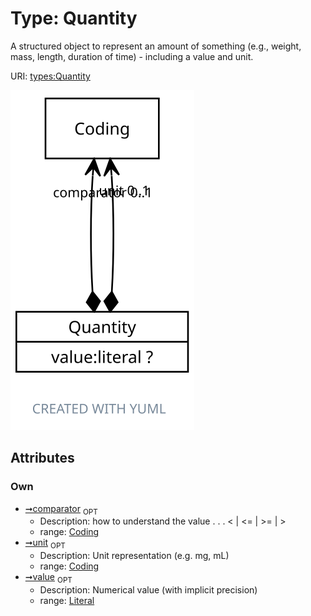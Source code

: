 
# Type: Quantity


A structured object to represent an amount of something (e.g., weight, mass, length, duration of time) - including a value and unit.

URI: [types:Quantity](https://example.org/ccdh/datatypes/Quantity)


![img](images/Quantity.svg)

## Attributes


### Own

 * [➞comparator](quantity__comparator.md)  <sub>OPT</sub>
    * Description:  how to understand the value  . . .   < | <= | >= | >
    * range: [Coding](Coding.md)
 * [➞unit](quantity__unit.md)  <sub>OPT</sub>
    * Description: Unit representation (e.g. mg, mL)
    * range: [Coding](Coding.md)
 * [➞value](quantity__value.md)  <sub>OPT</sub>
    * Description: Numerical value (with implicit precision)
    * range: [Literal](types/Literal.md)
